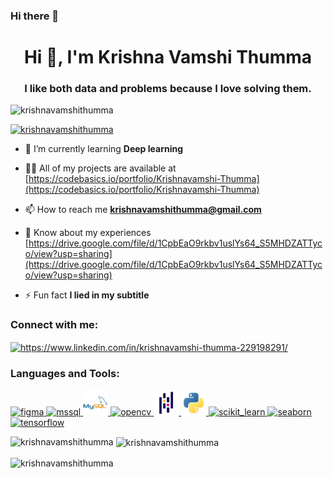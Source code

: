 ### Hi there 👋

<h1 align="center">Hi 👋, I'm Krishna Vamshi Thumma</h1>
<h3 align="center">I like both data and problems because I love solving them.</h3>

<p align="left"> <img src="https://komarev.com/ghpvc/?username=krishnavamshithumma&label=Profile%20views&color=0e75b6&style=flat" alt="krishnavamshithumma" /> </p>

<p align="left"> <a href="https://github.com/ryo-ma/github-profile-trophy"><img src="https://github-profile-trophy.vercel.app/?username=krishnavamshithumma" alt="krishnavamshithumma" /></a> </p>

- 🌱 I’m currently learning **Deep learning**

- 👨‍💻 All of my projects are available at [https://codebasics.io/portfolio/Krishnavamshi-Thumma](https://codebasics.io/portfolio/Krishnavamshi-Thumma)

- 📫 How to reach me **krishnavamshithumma@gmail.com**

- 📄 Know about my experiences [https://drive.google.com/file/d/1CpbEaO9rkbv1uslYs64_S5MHDZATTyco/view?usp=sharing](https://drive.google.com/file/d/1CpbEaO9rkbv1uslYs64_S5MHDZATTyco/view?usp=sharing)

- ⚡ Fun fact **I lied in my subtitle**

<h3 align="left">Connect with me:</h3>
<p align="left">
<a href="https://linkedin.com/in/https://www.linkedin.com/in/krishnavamshi-thumma-229198291/" target="blank"><img align="center" src="https://raw.githubusercontent.com/rahuldkjain/github-profile-readme-generator/master/src/images/icons/Social/linked-in-alt.svg" alt="https://www.linkedin.com/in/krishnavamshi-thumma-229198291/" height="30" width="40" /></a>
</p>

<h3 align="left">Languages and Tools:</h3>
<p align="left"> <a href="https://www.figma.com/" target="_blank" rel="noreferrer"> <img src="https://www.vectorlogo.zone/logos/figma/figma-icon.svg" alt="figma" width="40" height="40"/> </a> <a href="https://www.microsoft.com/en-us/sql-server" target="_blank" rel="noreferrer"> <img src="https://www.svgrepo.com/show/303229/microsoft-sql-server-logo.svg" alt="mssql" width="40" height="40"/> </a> <a href="https://www.mysql.com/" target="_blank" rel="noreferrer"> <img src="https://raw.githubusercontent.com/devicons/devicon/master/icons/mysql/mysql-original-wordmark.svg" alt="mysql" width="40" height="40"/> </a> <a href="https://opencv.org/" target="_blank" rel="noreferrer"> <img src="https://www.vectorlogo.zone/logos/opencv/opencv-icon.svg" alt="opencv" width="40" height="40"/> </a> <a href="https://pandas.pydata.org/" target="_blank" rel="noreferrer"> <img src="https://raw.githubusercontent.com/devicons/devicon/2ae2a900d2f041da66e950e4d48052658d850630/icons/pandas/pandas-original.svg" alt="pandas" width="40" height="40"/> </a> <a href="https://www.python.org" target="_blank" rel="noreferrer"> <img src="https://raw.githubusercontent.com/devicons/devicon/master/icons/python/python-original.svg" alt="python" width="40" height="40"/> </a> <a href="https://scikit-learn.org/" target="_blank" rel="noreferrer"> <img src="https://upload.wikimedia.org/wikipedia/commons/0/05/Scikit_learn_logo_small.svg" alt="scikit_learn" width="40" height="40"/> </a> <a href="https://seaborn.pydata.org/" target="_blank" rel="noreferrer"> <img src="https://seaborn.pydata.org/_images/logo-mark-lightbg.svg" alt="seaborn" width="40" height="40"/> </a> <a href="https://www.tensorflow.org" target="_blank" rel="noreferrer"> <img src="https://www.vectorlogo.zone/logos/tensorflow/tensorflow-icon.svg" alt="tensorflow" width="40" height="40"/> </a> </p>

<p><img align="left" src="https://github-readme-stats.vercel.app/api/top-langs?username=krishnavamshithumma&show_icons=true&locale=en&layout=compact" alt="krishnavamshithumma" /></p>

<p>&nbsp;<img align="center" src="https://github-readme-stats.vercel.app/api?username=krishnavamshithumma&show_icons=true&locale=en" alt="krishnavamshithumma" /></p>

<p><img align="center" src="https://github-readme-streak-stats.herokuapp.com/?user=krishnavamshithumma&" alt="krishnavamshithumma" /></p>
